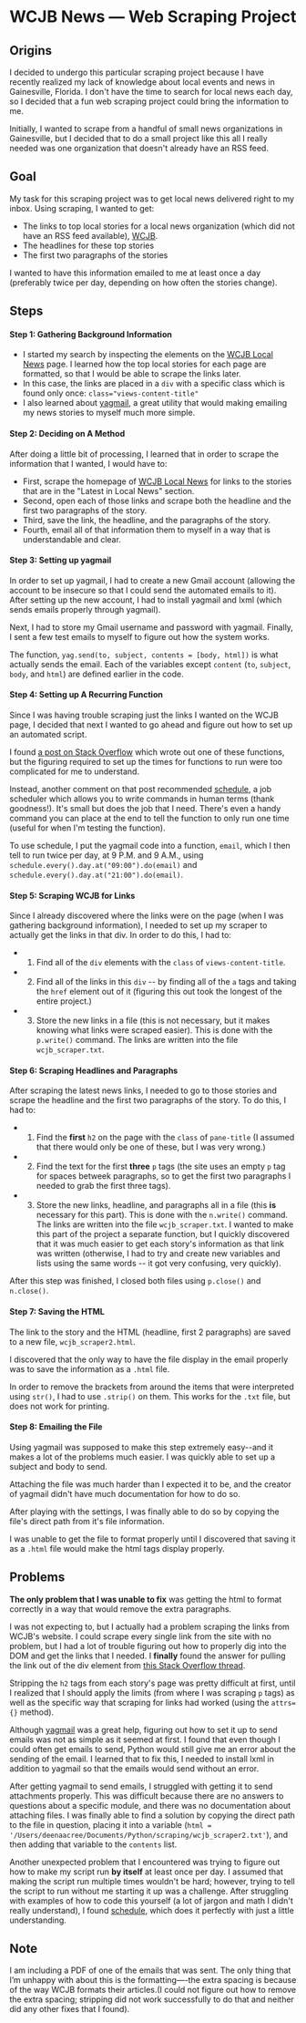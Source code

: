 # WCJB News — Web Scraping Project

## Origins

I decided to undergo this particular scraping project because I have recently realized my lack of knowledge about local events and news in Gainesville, Florida. I don't have the time to search for local news each day, so I decided that a fun web scraping project could bring the information to me.

Initially, I wanted to scrape from a handful of small news organizations in Gainesville, but I decided that to do a small project like this all I really needed was one organization that doesn't already have an RSS feed.


## Goal

My task for this scraping project was to get local news delivered right to my inbox. Using scraping, I wanted to get:
- The links to top local stories for a local news organization (which did not have an RSS feed available), [WCJB](http://www.wcjb.com/).
- The headlines for these top stories
- The first two paragraphs of the stories

I wanted to have this information emailed to me at least once a day (preferably twice per day, depending on how often the stories change).


## Steps

#### Step 1: Gathering Background Information
- I started my search by inspecting the elements on the [WCJB Local News](http://www.wcjb.com/local-news) page. I learned how the top local stories for each page are formatted, so that I would be able to scrape the links later.
- In this case, the links are placed in a `div` with a specific class which is found only once:  `class="views-content-title"`
- I also learned about [yagmail](https://github.com/kootenpv/yagmail), a great utility that would making emailing my news stories to myself much more simple.

#### Step 2: Deciding on A Method
After doing a little bit of processing, I learned that in order to scrape the information that I wanted, I would have to:
- First, scrape the homepage of [WCJB Local News](http://www.wcjb.com/local-news) for links to the stories that are in the "Latest in Local News" section.
- Second, open each of those links and scrape both the headline and the first two paragraphs of the story.
- Third, save the link, the headline, and the paragraphs of the story.
- Fourth, email all of that information them to myself in a way that is understandable and clear.

#### Step 3: Setting up yagmail
In order to set up yagmail, I had to create a new Gmail account (allowing the account to be insecure so that I could send the automated emails to it). After setting up the new account, I had to install yagmail and lxml (which sends emails properly through yagmail).

Next, I had to store my Gmail username and password with yagmail. Finally, I sent a few test emails to myself to figure out how the system works.

The function, `yag.send(to, subject, contents = [body, html])` is what actually sends the email. Each of the variables except `content` (`to`, `subject`, `body`, and `html`) are defined earlier in the code.

#### Step 4: Setting up A Recurring Function
Since I was having trouble scraping just the links I wanted on the WCJB page, I decided that next I wanted to go ahead and figure out how to set up an automated script.

I found [a post on Stack Overflow](http://stackoverflow.com/questions/15088037/python-script-to-do-something-at-the-same-time-every-day/15090893#15090893) which wrote out one of these functions, but the figuring required to set up the times for functions to run were too complicated for me to understand.

Instead, another comment on that post recommended [schedule](https://pypi.python.org/pypi/schedule), a job scheduler which allows you to write commands in human terms (thank goodness!). It's small but does the job that I need. There's even a handy command you can place at the end to tell the function to only run one time (useful for when I'm testing the function).

To use schedule, I put the yagmail code into a function, `email`, which I then tell to run twice per day, at 9 P.M. and 9 A.M., using `schedule.every().day.at("09:00").do(email)` and `schedule.every().day.at("21:00").do(email)`.

#### Step 5: Scraping WCJB for Links
Since I already discovered where the links were on the page (when I was gathering background information), I needed to set up my scraper to actually get the links in that div. In order to do this, I had to:
- 1. Find all of the `div` elements with the `class` of `views-content-title`.
- 2. Find all of the links in this `div` -- by finding all of the `a` tags and taking the `href` element out of it (figuring this out took the longest of the entire project.)
- 3. Store the new links in a file (this is not necessary, but it makes knowing what links were scraped easier).
This is done with the `p.write()` command. The links are written into the file `wcjb_scraper.txt`.

#### Step 6: Scraping Headlines and Paragraphs
After scraping the latest news links, I needed to go to those stories and scrape the headline and the first two paragraphs of the story. To do this, I had to:
- 1. Find the **first** `h2` on the page with the `class` of `pane-title` (I assumed that there would only be one of these, but I was very wrong.)
- 2. Find the text for the first **three** `p` tags (the site uses an empty `p` tag for spaces betweek paragraphs, so to get the first two paragraphs I needed to grab the first three tags).
- 3. Store the new links, headline, and paragraphs all in a file (this **is** necessary for this part).
This is done with the `n.write()` command. The links are written into the file `wcjb_scraper.txt`.
I wanted to make this part of the project a separate function, but I quickly discovered that it was much easier to get each story's information as that link was written (otherwise, I had to try and create new variables and lists using the same words -- it got very confusing, very quickly).

After this step was finished, I closed both files using `p.close()` and `n.close()`.

#### Step 7: Saving the HTML
The link to the story and the HTML (headline, first 2 paragraphs) are saved to a new file, `wcjb_scraper2.html`.

I discovered that the only way to have the file display in the email properly was to save the information as a `.html` file.

In order to remove the brackets from around the items that were interpreted using `str()`, I had to use `.strip()` on them. This works for the `.txt` file, but does not work for printing.

#### Step 8: Emailing the File
Using yagmail was supposed to make this step extremely easy--and it makes a lot of the problems much easier. I was quickly able to set up a subject and body to send.

Attaching the file was much harder than I expected it to be, and the creator of yagmail didn't have much documentation for how to do so.

After playing with the settings, I was finally able to do so by copying the file's direct path from it's file information.

I was unable to get the file to format properly until I discovered that saving it as a `.html` file would make the html tags display properly.


## Problems

**The only problem that I was unable to fix** was getting the html to format correctly in a way that would remove the extra paragraphs. 

I was not expecting to, but I actually had a problem scraping the links from WCJB's website. I could scrape every single link from the site with no problem, but I had a lot of trouble figuring out how to properly dig into the DOM and get the links that I needed. I **finally** found the answer for pulling the link out of the div element from [this Stack Overflow thread](http://stackoverflow.com/questions/8551230/how-can-i-get-information-from-an-a-href-tag-within-div-tags-with-beautifuls).

Stripping the `h2` tags from each story's page was pretty difficult at first, until I realized that I should apply the limits (from where I was scraping `p` tags) as well as the specific way that scraping for links had worked (using the `attrs={}` method).

Although [yagmail](https://github.com/kootenpv/yagmail) was a great help, figuring out how to set it up to send emails was not as simple as it seemed at first. I found that even though I could often get emails to send, Python would still give me an error about the sending of the email. I learned that to fix this, I needed to install lxml in addition to yagmail so that the emails would send without an error.

After getting yagmail to send emails, I struggled with getting it to send attachments properly. This was difficult because there are no answers to questions about a specific module, and there was no documentation about attaching files. I was finally able to find a solution by copying the direct path to the file in question, placing it into a variable (`html = '/Users/deenaacree/Documents/Python/scraping/wcjb_scraper2.txt'`), and then adding that variable to the `contents` list.

Another unexpected problem that I encountered was trying to figure out how to make my script run **by itself** at least once per day. I assumed that making the script run multiple times wouldn't be hard; however, trying to tell the script to run without me starting it up was a challenge. After struggling with examples of how to code this yourself (a lot of jargon and math I didn't really understand), I found [schedule](https://pypi.python.org/pypi/schedule), which does it perfectly with just a little understanding.

## Note 

I am including a PDF of one of the emails that was sent. The only thing that I’m unhappy with about this is the formatting—-the extra spacing is because of the way WCJB formats their articles.(I could not figure out how to remove the extra spacing; stripping did not work successfully to do that and neither did any other fixes that I found). 


